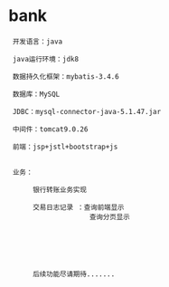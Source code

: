 # bank

     开发语言：java

     java运行环境：jdk8

     数据持久化框架：mybatis-3.4.6

     数据库：MySQL

     JDBC：mysql-connector-java-5.1.47.jar

     中间件：tomcat9.0.26

     前端：jsp+jstl+bootstrap+js


     业务：
      
          银行转账业务实现
          
          交易日志记录 ：查询前端显示
                        查询分页显示
                        
                        
                        
                        
                        
                        
          后续功能尽请期待.......
